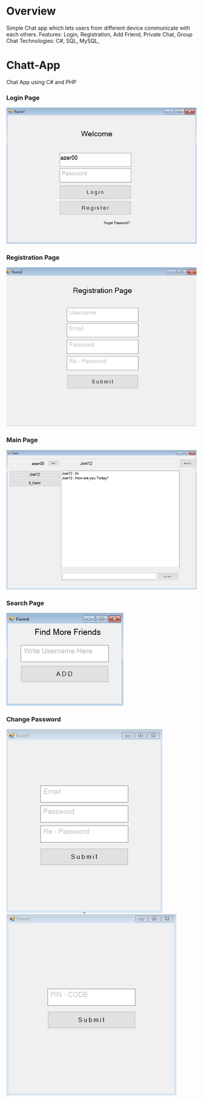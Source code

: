 # Overview
Simple Chat app which lets users from different device communicate with each others.
Features: Login, Registration, Add Friend, Private Chat, Group Chat
Technologies: C#, SQL, MySQL,
# Chatt-App
Chat App using C# and PHP
### Login Page
![](ImageChatt/Form1.PNG)
### Registration Page
![](ImageChatt/Form2.PNG)
### Main Page
![](ImageChatt/Form3.PNG)
### Search Page
![](ImageChatt/Form4.PNG)
### Change Password
![](ImageChatt/Form5.PNG)
![](ImageChatt/Form6.PNG)
